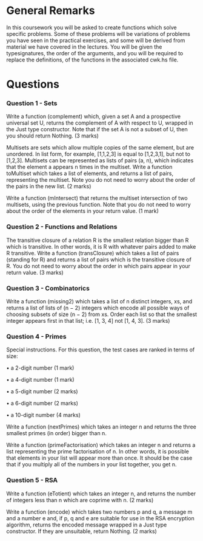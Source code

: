 # General Remarks

In this coursework you will be asked to create functions which solve specific problems. Some
of these problems will be variations of problems you have seen in the practical exercises, and
some will be derived from material we have covered in the lectures. You will be given the typesignatures, the order of the arguments, and you will be required to replace the definitions, of
the functions in the associated cwk.hs file.

# Questions

### **Question 1 - Sets**

Write a function (complement) which, given a set A and a prospective universal set U, returns
the complement of A with respect to U, wrapped in the Just type constructor. Note that if the
set A is not a subset of U, then you should return Nothing. (3 marks)

Multisets are sets which allow multiple copies of the same element, but are unordered. In list
form, for example, [1,1,2,3] is equal to [1,2,3,1], but not to [1,2,3]. Multisets can be
represented as lists of pairs (a, n), which indicates that the element a appears n times in the
multiset. Write a function toMultiset which takes a list of elements, and returns a list of pairs,
representing the multiset. Note you do not need to worry about the order of the pairs in the
new list. (2 marks)

Write a function (mIntersect) that returns the multiset intersection of two multisets, using the
previous function. Note that you do not need to worry about the order of the elements in your
return value. (1 mark)

### **Question 2 - Functions and Relations**

The transitive closure of a relation R is the smallest relation bigger than R which is transitive.
In other words, it is R with whatever pairs added to make R transitive. Write a function
(transClosure) which takes a list of pairs (standing for R) and returns a list of pairs which is
the transitive closure of R. You do not need to worry about the order in which pairs appear in
your return value. (3 marks)

### **Question 3 - Combinatorics**

Write a function (missing2) which takes a list of n distinct integers, xs, and returns a list of
lists of (n − 2) integers which encode all possible ways of choosing subsets of size (n − 2) from
xs. Order each list so that the smallest integer appears first in that list; i.e. [1, 3, 4] not [1, 4, 3].
(3 marks)

### **Question 4 - Primes**

Special instructions. For this question, the test cases are ranked in terms of size:

• a 2-digit number (1 mark)

• a 4-digit number (1 mark)

• a 5-digit number (2 marks)

• a 6-digit number (2 marks)

• a 10-digit number (4 marks)

Write a function (nextPrimes) which takes an integer n and returns the three smallest primes
(in order) bigger than n.

Write a function (primeFactorisation) which takes an integer n and returns a list representing
the prime factorisation of n. In other words, it is possible that elements in your list will appear
more than once. It should be the case that if you multiply all of the numbers in your list
together, you get n.

### **Question 5 - RSA**

Write a function (eTotient) which takes an integer n, and returns the number of integers less
than n which are coprime with n. (2 marks)

Write a function (encode) which takes two numbers p and q, a message m and a number e and,
if p, q and e are suitable for use in the RSA encryption algorithm, returns the encoded message
wrapped in a Just type constructor. If they are unsuitable, return Nothing. (2 marks)

